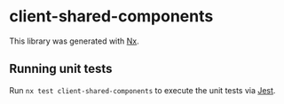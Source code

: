 # client-shared-components

This library was generated with [Nx](https://nx.dev).

## Running unit tests

Run `nx test client-shared-components` to execute the unit tests via [Jest](https://jestjs.io).
